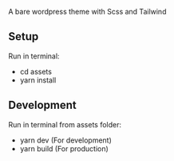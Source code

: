 A bare wordpress theme with Scss and Tailwind

## Setup

Run in terminal:
* cd assets
* yarn install

## Development

Run in terminal from assets folder:
* yarn dev (For development)
* yarn build (For production)

